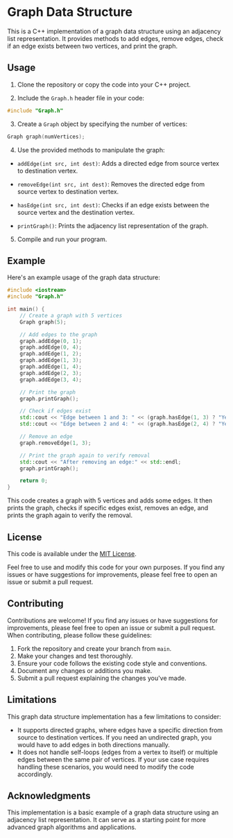 # Graph Data Structure

This is a C++ implementation of a graph data structure using an adjacency list representation. It provides methods to add edges, remove edges, check if an edge exists between two vertices, and print the graph.

## Usage

1. Clone the repository or copy the code into your C++ project.

2. Include the `Graph.h` header file in your code:

```cpp
#include "Graph.h"
```

3. Create a `Graph` object by specifying the number of vertices:

```cpp
Graph graph(numVertices);
```

4. Use the provided methods to manipulate the graph:

- `addEdge(int src, int dest)`: Adds a directed edge from source vertex to destination vertex.

- `removeEdge(int src, int dest)`: Removes the directed edge from source vertex to destination vertex.

- `hasEdge(int src, int dest)`: Checks if an edge exists between the source vertex and the destination vertex.

- `printGraph()`: Prints the adjacency list representation of the graph.

5. Compile and run your program.

## Example

Here's an example usage of the graph data structure:

```cpp
#include <iostream>
#include "Graph.h"

int main() {
    // Create a graph with 5 vertices
    Graph graph(5);

    // Add edges to the graph
    graph.addEdge(0, 1);
    graph.addEdge(0, 4);
    graph.addEdge(1, 2);
    graph.addEdge(1, 3);
    graph.addEdge(1, 4);
    graph.addEdge(2, 3);
    graph.addEdge(3, 4);

    // Print the graph
    graph.printGraph();

    // Check if edges exist
    std::cout << "Edge between 1 and 3: " << (graph.hasEdge(1, 3) ? "Yes" : "No") << std::endl;
    std::cout << "Edge between 2 and 4: " << (graph.hasEdge(2, 4) ? "Yes" : "No") << std::endl;

    // Remove an edge
    graph.removeEdge(1, 3);

    // Print the graph again to verify removal
    std::cout << "After removing an edge:" << std::endl;
    graph.printGraph();

    return 0;
}
```

This code creates a graph with 5 vertices and adds some edges. It then prints the graph, checks if specific edges exist, removes an edge, and prints the graph again to verify the removal.

## License

This code is available under the [MIT License](LICENSE).

Feel free to use and modify this code for your own purposes. If you find any issues or have suggestions for improvements, please feel free to open an issue or submit a pull request.

## Contributing

Contributions are welcome! If you find any issues or have suggestions for improvements, please feel free to open an issue or submit a pull request. When contributing, please follow these guidelines:

1. Fork the repository and create your branch from `main`.
2. Make your changes and test thoroughly.
3. Ensure your code follows the existing code style and conventions.
4. Document any changes or additions you make.
5. Submit a pull request explaining the changes you've made.

## Limitations

This graph data structure implementation has a few limitations to consider:

- It supports directed graphs, where edges have a specific direction from source to destination vertices. If you need an undirected graph, you would have to add edges in both directions manually.
- It does not handle self-loops (edges from a vertex to itself) or multiple edges between the same pair of vertices. If your use case requires handling these scenarios, you would need to modify the code accordingly.

## Acknowledgments

This implementation is a basic example of a graph data structure using an adjacency list representation. It can serve as a starting point for more advanced graph algorithms and applications.